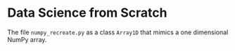 # Data Science from Scratch

The file `numpy_recreate.py` as a class `Array1D` that mimics a one dimensional NumPy array.